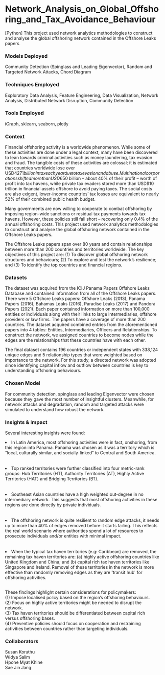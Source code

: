 # Network_Analysis_on_Global_Offshoring_and_Tax_Avoidance_Behaviour
[Python] This project used network analytics methodologies to construct and analyse the global offshoring network contained in the Offshore Leaks papers.

### Models Deployed
Community Detection (Spinglass and Leading Eigenvector), Random and Targeted Network Attacks, Chord Diagram

### Techniques Employed
Exploratory Data Analysis, Feature Engineering, Data Visualization, Network Analysis, Distributed Network Disruption, Community Detection

### Tools Employed
iGraph, sklearn, seaborn, plotly

### Context
Financial offshoring activity is a worldwide phenomenon. While some of these activities are done under a legal context, many have been discovered to lean towards criminal activities such as money laundering, tax evasion and fraud. The tangible costs of these activities are colossal; it is estimated that countries worldwide lose over USD$4271 billion in tax each year due to tax evasion and abuse. Multinational corporations shifted more than USD$650 billion – about 40% of their profit – worth of profit into tax havens, while private tax evaders stored more than USD$10 trillion in financial assets offshore to avoid paying taxes. The social costs are also exigent, lower-income countries’ tax losses are equivalent to nearly 52% of their combined public health budget. <br>

Many governments are now willing to cooperate to combat offshoring by imposing region-wide sanctions or residual tax payments towards tax havens. However, these policies still fall short – recovering only 0.4% of the annual offshoring costs. This project used network analytics methodologies to construct and analyse the global offshoring network contained in the Offshore Leaks papers. <br>

The Offshore Leaks papers span over 80 years and contain relationships between more than 200 countries and territories worldwide. The key objectives of this project are: (1) To discover global offshoring network structures and behaviours; (2) To explore and test the network’s resilience; and (3) To identify the top countries and financial regions.

### Datasets
The dataset was acquired from the ICIJ Panama Papers Offshore Leaks Database and contained information from all of the Offshore Leaks papers. There were 5 Offshore Leaks papers: Offshore Leaks (2013), Panama Papers (2016), Bahamas Leaks (2016), Paradise Leaks (2017) and Pandora Papers (2021). Each paper contained information on more than 100,000 entities or individuals along with their links to large intermediaries, offshore providers or law firms. The papers have a coverage of more than 200 countries. The dataset acquired combined entries from the aforementioned papers into 4 tables: Entities, Intermediaries, Officers and Relationships. To construct the network, we assigned countries to become nodes while the edges are the relationships that these countries have with each other. <br>

The final dataset contains 196 countries or independent states with 338,124 unique edges and 5 relationship types that were weighted based on importance to the network. For this study, a directed network was adopted since identifying capital inflow and outflow between countries is key to understanding offshoring behaviours.

### Chosen Model
For community detection, spinglass and leading Eigenvector were chosen because they gave the most number of insightful clusters. Meanwhile, for network attacks and degradation, random and targeted attacks were simulated to understand how robust the network.
<br>

### Insights & Impact
Several interesting insights were found: <br>
<li> In Latin America, most offshoring activities were in fact, onshoring, from this region into Panama. Panama was chosen as it was a territory which is “local, culturally similar, and socially-linked” to Central and South America.</li> <br><br> 
<li> Top ranked territories were further classified into four metric-rank groups: Hub Territories (HT), Authority Territories (AT), Highly Active Territories (HAT) and Bridging Territories (BT).</li> <br><br>
<li> Southeast Asian countries have a high weighted out-degree in no intermediary network. This suggests that most offshoring activities in these regions are done directly by private individuals.</li> <br><br>
<li> The offshoring network is quite resilient to random edge attacks, it needs up to more than 40% of edges removed before it starts failing. This reflects the real world scenario where authorities spend a lot of resources to prosecute individuals and/or entities with minimal impact.</li><br><br>
<li> When the typical tax haven territories (e.g: Caribbean) are removed, the remaining tax haven territories are: (a) highly active offshoring countries like United Kingdom and China; and (b) capital rich tax haven territories like Singapore and Ireland. Removal of these territories in the network is more effective than randomly removing edges as they are 'transit hub' for offshoring activities.</li> <br>

These findings highlight certain considerations for policymakers: <br>
(1) Impose localised policy based on the region’s offshoring behaviours. <br>
(2) Focus on highly active territories might be needed to disrupt the network. <br>
(3) Tax haven territories should be differentiated between capital rich versus offshoring bases. <br>
(4) Preventive policies should focus on cooperation and restraining activities between countries rather than targeting individuals.

### Collaborators
Susan Koruthu <br>
Widya Salim <br>
Hpone Myat Khine <br>
Sae Jin Jang
